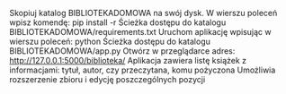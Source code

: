 Skopiuj katalog BIBLIOTEKADOMOWA na swój dysk.
W wierszu poleceń wpisz komendę: pip install -r Ścieżka dostępu do katalogu BIBLIOTEKADOMOWA/requirements.txt
Uruchom aplikację wpisując w wierszu poleceń: python Ścieżka dostępu do katalogu BIBLIOTEKADOMOWA/app.py
Otwórz w przeglądarce adres: http://127.0.0.1:5000/biblioteka/
Aplikacja zawiera listę książek z informacjami: tytuł, autor, czy przeczytana, komu pożyczona
Umożliwia rozszerzenie zbioru i edycję poszczególnych pozycji